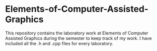 # Elements-of-Computer-Assisted-Graphics
This repository contains the laboratory work at Elements of Computer Assisted Graphics during the semester to keep track of my work. I have included all the .h and .cpp files for every laboratory. 
